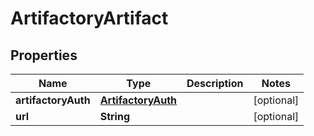 

# ArtifactoryArtifact

## Properties

Name | Type | Description | Notes
------------ | ------------- | ------------- | -------------
**artifactoryAuth** | [**ArtifactoryAuth**](ArtifactoryAuth.md) |  |  [optional]
**url** | **String** |  |  [optional]



